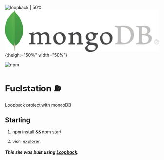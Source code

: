 ![loopback | 50%](https://loopback.io/images/branding/logo/blue/loopback.svg )
![mongodb | 50%](./assets/logo-mongodb.png ){:height="50%" width="50%"}

![npm](https://img.shields.io/npm/v/npm.svg)
# Fuelstation :fuelpump:

Loopback project with mongoDB


## Starting

1) npm install && npm start

2) visit: [explorer](http://localhost:3000/explorer).


##### This site was built using [Loopback](https://loopback.io/doc/en/lb4/index.html).
